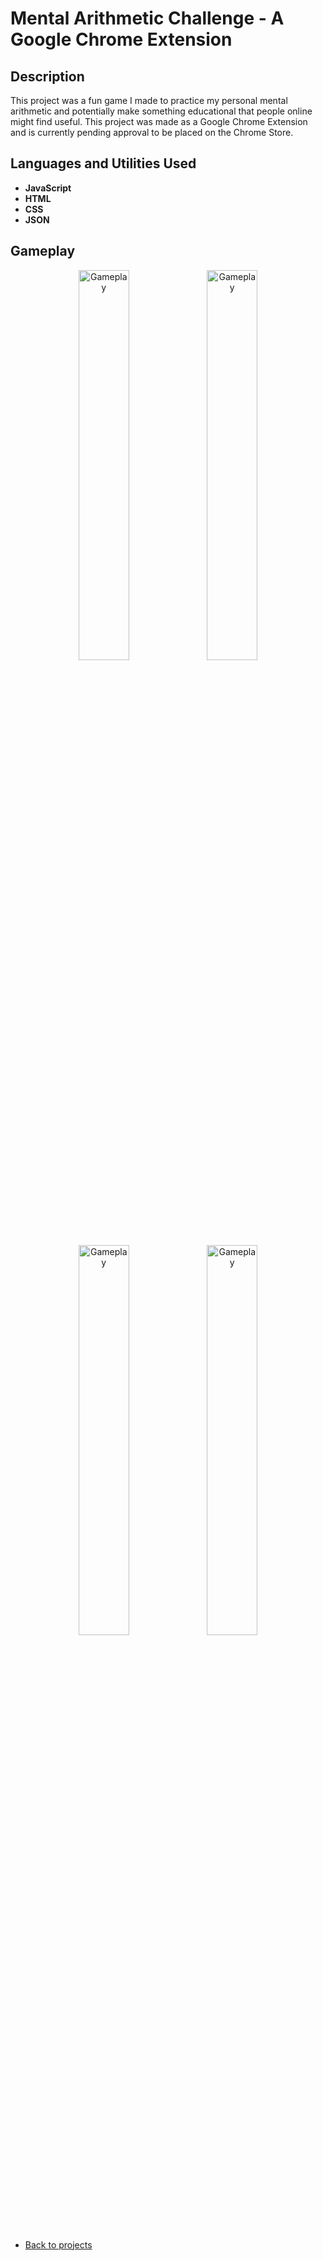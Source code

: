 <h1>Mental Arithmetic Challenge - A Google Chrome Extension</h1>



<h2>Description</h2>
This project was a fun game I made to practice my personal mental arithmetic and potentially make something educational that people online might find useful. This project was made as a Google Chrome Extension and is currently pending approval to be placed on the Chrome Store.

<br />


<h2>Languages and Utilities Used</h2>

- <b>JavaScript</b> 
- <b>HTML</b>
- <b>CSS</b>
- <b>JSON</b>

<h2>Gameplay</h2>

<p align="center">

<img src="https://imgur.com/9Cg1rRg.png" height="40%" width="40%" alt="Gameplay"/>
<img src="https://imgur.com/VqCpCtT.png" height="40%" width="40%" alt="Gameplay"/>
<img src="https://imgur.com/OJzrY5j.png" height="40%" width="40%" alt="Gameplay"/>
<img src="https://imgur.com/7PiQpFD.png" height="40%" width="40%" alt="Gameplay"/>
<br />
<br />

- [Back to projects](https://github.com/Tom4257644/Tom4257644.github.io/blob/main/README.md)
